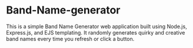# Band-Name-generator
This is a simple Band Name Generator web application built using Node.js, Express.js, and EJS templating. It randomly generates quirky and creative band names every time you refresh or click a button.

